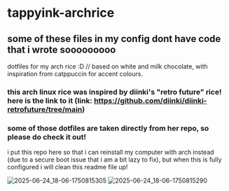 # tappyink-archrice

## some of these files in my config dont have code that i wrote sooooooooo

dotfiles for my arch rice :D // based on white and milk chocolate, with inspiration from catppuccin for accent colours.

### this arch linux rice was inspired by diinki's "retro future" rice! here is the link to it (link: https://github.com/diinki/diinki-retrofuture/tree/main)
### some of those dotfiles are taken directly from her repo, so please do check it out!

i put this repo here so that i can reinstall my computer with arch instead (due to a secure boot issue that i am a bit lazy to fix),  but when this is fully configured i will clean this readme file up!

![2025-06-24_18-06-1750815305](https://github.com/user-attachments/assets/310c50f7-a1d7-44aa-9300-af9ab7216ea6)
![2025-06-24_18-06-1750815290](https://github.com/user-attachments/assets/732de54b-4091-469c-b7e6-530bff67621f)
